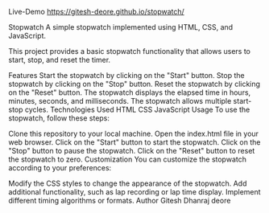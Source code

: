 Live-Demo
https://gitesh-deore.github.io/stopwatch/

Stopwatch
A simple stopwatch implemented using HTML, CSS, and JavaScript.

This project provides a basic stopwatch functionality that allows users to start, stop, and reset the timer.



Features
Start the stopwatch by clicking on the "Start" button.
Stop the stopwatch by clicking on the "Stop" button.
Reset the stopwatch by clicking on the "Reset" button.
The stopwatch displays the elapsed time in hours, minutes, seconds, and milliseconds.
The stopwatch allows multiple start-stop cycles.
Technologies Used
HTML
CSS
JavaScript
Usage
To use the stopwatch, follow these steps:

Clone this repository to your local machine.
Open the index.html file in your web browser.
Click on the "Start" button to start the stopwatch.
Click on the "Stop" button to pause the stopwatch.
Click on the "Reset" button to reset the stopwatch to zero.
Customization
You can customize the stopwatch according to your preferences:

Modify the CSS styles to change the appearance of the stopwatch.
Add additional functionality, such as lap recording or lap time display.
Implement different timing algorithms or formats.
Author
Gitesh Dhanraj deore
